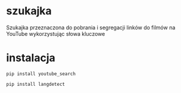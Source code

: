 # szukajka
Szukajka przeznaczona do pobrania i segregacji linków do filmów na YouTube wykorzystując słowa kluczowe

# instalacja 

<code>pip install youtube_search</code>

<code>pip install langdetect</code>
